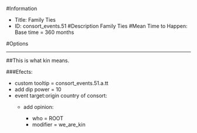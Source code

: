 #Information
 - Title: Family Ties
 - ID: consort_events.51
#Description
Family Ties
#Mean Time to Happen:
Base time = 360 months

#Options

___
##This is what kin means.

###Efects:<ul><li>custom tooltip = consort_events.51.a.tt</li><li>add dip power = 10</li><li>event target:origin country of consort:</li><ul><li>add opinion:</li><ul><li>who = ROOT</li><li>modifier = we_are_kin</li></ul></ul></ul>
